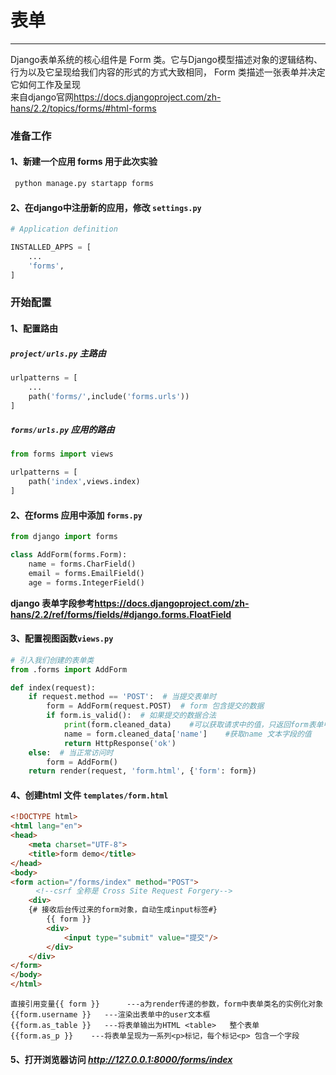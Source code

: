 # 表单

----
Django表单系统的核心组件是 Form 类。它与Django模型描述对象的逻辑结构、行为以及它呈现给我们内容的形式的方式大致相同， Form 类描述一张表单并决定它如何工作及呈现  
来自django官网<https://docs.djangoproject.com/zh-hans/2.2/topics/forms/#html-forms>

### 准备工作
#### 1、新建一个应用 forms 用于此次实验
```python
 python manage.py startapp forms
```

#### 2、在django中注册新的应用，修改 `settings.py`
```python
# Application definition

INSTALLED_APPS = [
    ...
    'forms',
]
```

### 开始配置

#### 1、配置路由 
##### `project/urls.py` *主路由*
```python
urlpatterns = [
    ...
    path('forms/',include('forms.urls'))
]
```
##### `forms/urls.py` *应用的路由*
```python
from forms import views

urlpatterns = [
    path('index',views.index)
]
```

#### 2、在forms 应用中添加 `forms.py `

```python
from django import forms

class AddForm(forms.Form):
    name = forms.CharField()
    email = forms.EmailField()
    age = forms.IntegerField()

```
**django 表单字段参考<https://docs.djangoproject.com/zh-hans/2.2/ref/forms/fields/#django.forms.FloatField>**

#### 3、配置视图函数`views.py`
```python
# 引入我们创建的表单类
from .forms import AddForm

def index(request):
    if request.method == 'POST':  # 当提交表单时
        form = AddForm(request.POST)  # form 包含提交的数据
        if form.is_valid():  # 如果提交的数据合法
            print(form.cleaned_data)    #可以获取请求中的值，只返回form表单中定义的字段，使用cleaned_data前，要验证表单
            name = form.cleaned_data['name']    #获取name 文本字段的值
            return HttpResponse('ok')
    else:  # 当正常访问时
        form = AddForm()
    return render(request, 'form.html', {'form': form})
```

#### 4、创建html 文件 `templates/form.html`

```html
<!DOCTYPE html>
<html lang="en">
<head>
    <meta charset="UTF-8">
    <title>form demo</title>
</head>
<body>
<form action="/forms/index" method="POST">
    　<!--csrf 全称是 Cross Site Request Forgery-->
    <div>
    {# 接收后台传过来的form对象，自动生成input标签#}
        {{ form }}
        <div>
            <input type="submit" value="提交"/>
        </div>
    </div>
</form>
</body>
</html>
```
    直接引用变量{{ form }}      ---a为render传递的参数，form中表单类名的实例化对象
    {{form.username }}   ---渲染出表单中的user文本框
    {{form.as_table }}   ---将表单输出为HTML <table>   整个表单
    {{form.as_p }}    ---将表单呈现为一系列<p>标记，每个标记<p> 包含一个字段

#### 5、打开浏览器访问 *http://127.0.0.1:8000/forms/index*